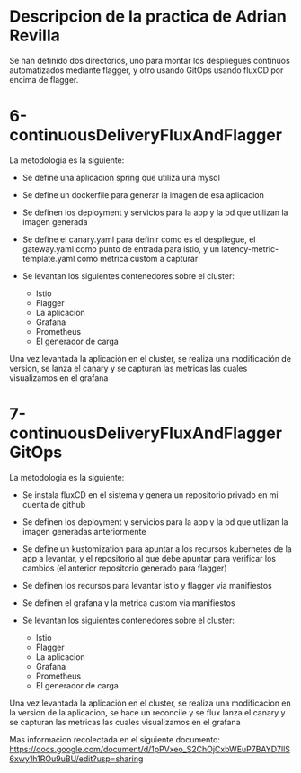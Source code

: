 # Descripcion de la practica de Adrian Revilla
Se han definido dos directorios, uno para montar los despliegues continuos automatizados mediante flagger, 
y otro usando GitOps usando fluxCD por encima de flagger.

# 6-continuousDeliveryFluxAndFlagger
La metodologia es la siguiente:

- Se define una aplicacion spring que utiliza una mysql
- Se define un dockerfile para generar la imagen de esa aplicacion
- Se definen los deployment y servicios para la app y la bd que utilizan la imagen generada
- Se define el canary.yaml para definir como es el despliegue, el gateway.yaml como punto 
 de entrada para istio, y un latency-metric-template.yaml como metrica custom a capturar

- Se levantan los siguientes contenedores sobre el cluster:
  - Istio
  - Flagger
  - La aplicacion
  - Grafana
  - Prometheus
  - El generador de carga

Una vez levantada la aplicación en el cluster, se realiza una modificación de version,
se lanza el canary y se capturan las metricas las cuales visualizamos en el grafana

# 7-continuousDeliveryFluxAndFlaggerGitOps
La metodologia es la siguiente:

- Se instala fluxCD en el sistema y genera un repositorio privado en mi cuenta de github
- Se definen los deployment y servicios para la app y la bd que utilizan la imagen generadas anteriormente
- Se define un kustomization para apuntar a los recursos kubernetes de la app a levantar, y el repositorio al que debe apuntar 
 para verificar los cambios (el anterior repositorio generado para flagger)
- Se definen los recursos para levantar istio y flagger via manifiestos
- Se definen el grafana y la metrica custom via manifiestos

- Se levantan los siguientes contenedores sobre el cluster:
    - Istio
    - Flagger
    - La aplicacion
    - Grafana
    - Prometheus
    - El generador de carga

Una vez levantada la aplicación en el cluster, se realiza una modificacion en la version de la aplicacion,
se hace un reconcile y se flux lanza el canary y se capturan las metricas las cuales visualizamos en el grafana




Mas informacion recolectada en el siguiente documento:
https://docs.google.com/document/d/1pPVxeo_S2ChOjCxbWEuP7BAYD7llS6xwy1h1ROu9uBU/edit?usp=sharing




